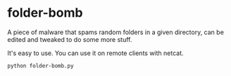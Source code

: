 # folder-bomb
A piece of malware that spams random folders in a given directory, can be edited and tweaked to do some more stuff.

It's easy to use. You can use it on remote clients with netcat.

    python folder-bomb.py
